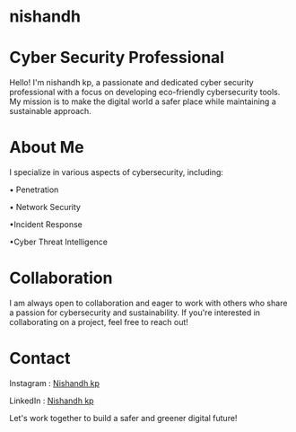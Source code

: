 # nishandh
# Cyber Security Professional
Hello! I'm nishandh kp, a passionate and dedicated cyber security professional with a focus on developing eco-friendly cybersecurity tools. My mission is to make the digital world a safer place while maintaining a sustainable approach.

# About Me
I specialize in various aspects of cybersecurity, including:

   • Penetration 

   • Network Security

   •Incident Response

   •Cyber Threat Intelligence

# Collaboration

I am always open to collaboration and eager to work with others who share a passion for cybersecurity and sustainability. If you're interested in collaborating on a project, feel free to reach out!

# Contact
Instagram : [Nishandh kp](https://www.instagram.com/nishandh_d8)

LinkedIn :  [Nishandh kp](https://www.linkedin.com/in/nishandh-kp)

Let's work together to build a safer and greener digital future!
